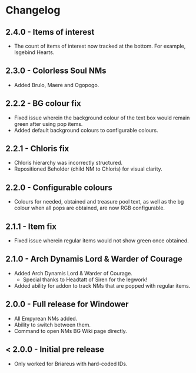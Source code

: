 # Changelog

## 2.4.0 - Items of interest
- The count of items of interest now tracked at the bottom. For example, Isgebind Hearts.

## 2.3.0 - Colorless Soul NMs
- Added Brulo, Maere and Ogopogo.

## 2.2.2 - BG colour fix
- Fixed issue wherein the background colour of the text box would remain green after using pop items.
- Added default background colours to configurable colours.

## 2.2.1 - Chloris fix
- Chloris hierarchy was incorrectly structured.
- Repositioned Beholder (child NM to Chloris) for visual clarity.

## 2.2.0 - Configurable colours
- Colours for needed, obtained and treasure pool text, as well as the bg colour when all pops are obtained, are now RGB configurable.

## 2.1.1 - Item fix
- Fixed issue wherein regular items would not show green once obtained.

## 2.1.0 - Arch Dynamis Lord & Warder of Courage
- Added Arch Dynamis Lord & Warder of Courage.
  - Special thanks to Headtatt of Siren for the legwork!
- Added ability for addon to track NMs that are popped with regular items.

## 2.0.0 - Full release for Windower
- All Empyrean NMs added.
- Ability to switch between them.
- Command to open NMs BG Wiki page directly.

## < 2.0.0 - Initial pre release
- Only worked for Briareus with hard-coded IDs.
